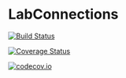 # LabConnections

[![Build Status](https://travis-ci.org/mfalt/LabConnections.jl.svg?branch=master)](https://travis-ci.org/mfalt/LabConnections.jl)

[![Coverage Status](https://coveralls.io/repos/mfalt/LabConnections.jl/badge.svg?branch=master&service=github)](https://coveralls.io/github/mfalt/LabConnections.jl?branch=master)

[![codecov.io](http://codecov.io/github/mfalt/LabConnections.jl/coverage.svg?branch=master)](http://codecov.io/github/mfalt/LabConnections.jl?branch=master)
